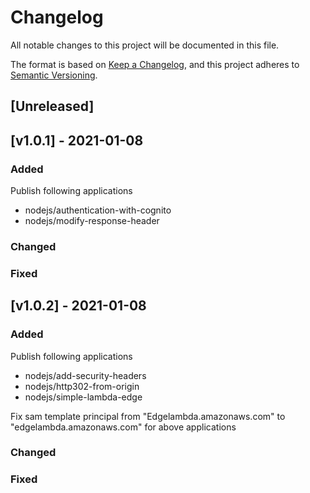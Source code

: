 # Changelog
All notable changes to this project will be documented in this file.

The format is based on [Keep a Changelog](https://keepachangelog.com/en/1.0.0/),
and this project adheres to [Semantic Versioning](https://semver.org/spec/v2.0.0.html).

## [Unreleased]


## [v1.0.1] - 2021-01-08
### Added
Publish following applications
- nodejs/authentication-with-cognito
- nodejs/modify-response-header


### Changed

### Fixed

## [v1.0.2] - 2021-01-08
### Added
Publish following applications
- nodejs/add-security-headers
- nodejs/http302-from-origin
- nodejs/simple-lambda-edge

Fix sam template principal from "Edgelambda.amazonaws.com" to "edgelambda.amazonaws.com" for above applications

### Changed

### Fixed 